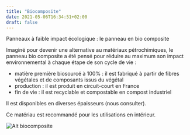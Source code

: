 ```yaml
---
title: "Biocomposite"
date: 2021-05-06T16:34:51+02:00
draft: false
---
```


Panneaux à faible impact écologique : le panneau en bio composite 

Imaginé pour devenir une alternative au matériaux pétrochimiques, le panneau bio composite a été pensé pour réduire au maximum son impact environnemental à chaque étape de son cycle de vie :

- matière première biosourcé à 100% : il est fabriqué à partir de fibres végétales et de composants issus du végétal
- production : il est produit en circuit-court en France
- fin de vie : il est recyclable et compostable en compost industriel

Il est disponibles en diverses épaisseurs (nous consulter).

Ce matériau est recommandé pour les utilisations en intérieur.

![Alt biocomposite](https://philk59.github.io/my-blog/images/biocomposite.jpg)
